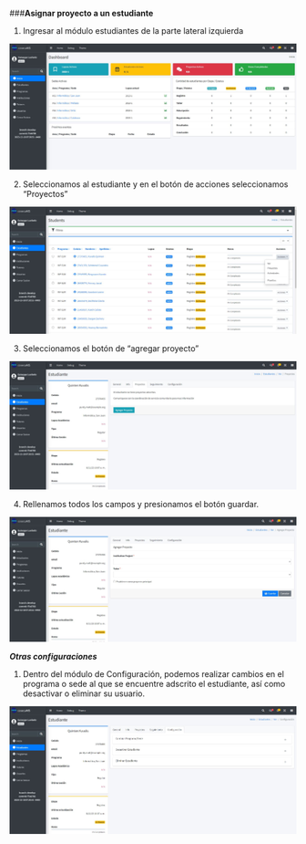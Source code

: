 

###**Asignar proyecto a un estudiante**

1. Ingresar al módulo estudiantes de la parte lateral izquierda

![Modulo estudiantes](docs/resources/ESTUDIANTE_1.jpg)

2. Seleccionamos al estudiante y en el botón de acciones seleccionamos “Proyectos”

![Modulo estudiantes](docs/resources/ESTUDIANTE_2.jpg)

3. Seleccionamos el botón de “agregar proyecto”

![Modulo estudiantes](docs/resources/ESTUDIANTE_3.jpg)

4. Rellenamos todos los campos y presionamos el botón guardar.

![Modulo estudiantes](docs/resources/ESTUDIANTE_4.jpg)


___Otras configuraciones___

1. Dentro del módulo de Configuración, podemos realizar cambios en el programa o sede al que se encuentre adscrito el estudiante, así como desactivar o eliminar su usuario. 

![Modulo estudiantes](docs/resources/ESTUDIANTE_5.jpg)

